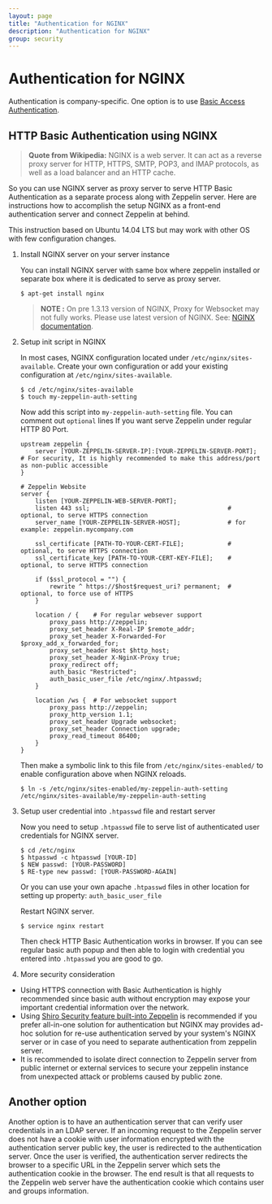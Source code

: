 ```yaml
---
layout: page
title: "Authentication for NGINX"
description: "Authentication for NGINX"
group: security
---
```

<!--
Licensed under the Apache License, Version 2.0 (the "License");
you may not use this file except in compliance with the License.
You may obtain a copy of the License at

http://www.apache.org/licenses/LICENSE-2.0

Unless required by applicable law or agreed to in writing, software
distributed under the License is distributed on an "AS IS" BASIS,
WITHOUT WARRANTIES OR CONDITIONS OF ANY KIND, either express or implied.
See the License for the specific language governing permissions and
limitations under the License.
-->
# Authentication for NGINX

<div id="toc"></div>

Authentication is company-specific.
One option is to use [Basic Access Authentication](https://en.wikipedia.org/wiki/Basic_access_authentication).

## HTTP Basic Authentication using NGINX

> **Quote from Wikipedia:** NGINX is a web server. It can act as a reverse proxy server for HTTP, HTTPS, SMTP, POP3, and IMAP protocols, as well as a load balancer and an HTTP cache.

So you can use NGINX server as proxy server to serve HTTP Basic Authentication as a separate process along with Zeppelin server.
Here are instructions how to accomplish the setup NGINX as a front-end authentication server and connect Zeppelin at behind.

This instruction based on Ubuntu 14.04 LTS but may work with other OS with few configuration changes.

1. Install NGINX server on your server instance

    You can install NGINX server with same box where zeppelin installed or separate box where it is dedicated to serve as proxy server.

    ```
    $ apt-get install nginx
    ```
    > **NOTE :** On pre 1.3.13 version of NGINX, Proxy for Websocket may not fully works. Please use latest version of NGINX. See: [NGINX documentation](https://www.nginx.com/blog/websocket-nginx/).

1. Setup init script in NGINX

    In most cases, NGINX configuration located under `/etc/nginx/sites-available`. Create your own configuration or add your existing configuration at `/etc/nginx/sites-available`.

    ```
    $ cd /etc/nginx/sites-available
    $ touch my-zeppelin-auth-setting
    ```

    Now add this script into `my-zeppelin-auth-setting` file. You can comment out `optional` lines If you want serve Zeppelin under regular HTTP 80 Port.

    ```
    upstream zeppelin {
        server [YOUR-ZEPPELIN-SERVER-IP]:[YOUR-ZEPPELIN-SERVER-PORT];   # For security, It is highly recommended to make this address/port as non-public accessible
    }

    # Zeppelin Website
    server {
        listen [YOUR-ZEPPELIN-WEB-SERVER-PORT];
        listen 443 ssl;                                      # optional, to serve HTTPS connection
        server_name [YOUR-ZEPPELIN-SERVER-HOST];             # for example: zeppelin.mycompany.com

        ssl_certificate [PATH-TO-YOUR-CERT-FILE];            # optional, to serve HTTPS connection
        ssl_certificate_key [PATH-TO-YOUR-CERT-KEY-FILE];    # optional, to serve HTTPS connection

        if ($ssl_protocol = "") {
            rewrite ^ https://$host$request_uri? permanent;  # optional, to force use of HTTPS
        }

        location / {    # For regular websever support
            proxy_pass http://zeppelin;
            proxy_set_header X-Real-IP $remote_addr;
            proxy_set_header X-Forwarded-For $proxy_add_x_forwarded_for;
            proxy_set_header Host $http_host;
            proxy_set_header X-NginX-Proxy true;
            proxy_redirect off;
            auth_basic "Restricted";
            auth_basic_user_file /etc/nginx/.htpasswd;
        }

        location /ws {  # For websocket support
            proxy_pass http://zeppelin;
            proxy_http_version 1.1;
            proxy_set_header Upgrade websocket;
            proxy_set_header Connection upgrade;
            proxy_read_timeout 86400;
        }
    }
    ```

    Then make a symbolic link to this file from `/etc/nginx/sites-enabled/` to enable configuration above when NGINX reloads.

    ```
    $ ln -s /etc/nginx/sites-enabled/my-zeppelin-auth-setting /etc/nginx/sites-available/my-zeppelin-auth-setting
    ```

1. Setup user credential into `.htpasswd` file and restart server

    Now you need to setup `.htpasswd` file to serve list of authenticated user credentials for NGINX server.

    ```
    $ cd /etc/nginx
    $ htpasswd -c htpasswd [YOUR-ID]
    $ NEW passwd: [YOUR-PASSWORD]
    $ RE-type new passwd: [YOUR-PASSWORD-AGAIN]
    ```
    Or you can use your own apache `.htpasswd` files in other location for setting up property: `auth_basic_user_file`

    Restart NGINX server.

    ```
    $ service nginx restart
    ```
    Then check HTTP Basic Authentication works in browser. If you can see regular basic auth popup and then able to login with credential you entered into `.htpasswd` you are good to go.

1. More security consideration

* Using HTTPS connection with Basic Authentication is highly recommended since basic auth without encryption may expose your important credential information over the network.
* Using [Shiro Security feature built-into Zeppelin](./shiroauthentication.html) is recommended if you prefer all-in-one solution for authentication but NGINX may provides ad-hoc solution for re-use authentication served by your system's NGINX server or in case of you need to separate authentication from zeppelin server.
* It is recommended to isolate direct connection to Zeppelin server from public internet or external services to secure your zeppelin instance from unexpected attack or problems caused by public zone.

## Another option

Another option is to have an authentication server that can verify user credentials in an LDAP server.
If an incoming request to the Zeppelin server does not have a cookie with user information encrypted with the authentication server public key, the user
is redirected to the authentication server. Once the user is verified, the authentication server redirects the browser to a specific URL in the Zeppelin server which sets the authentication cookie in the browser.
The end result is that all requests to the Zeppelin web server have the authentication cookie which contains user and groups information.